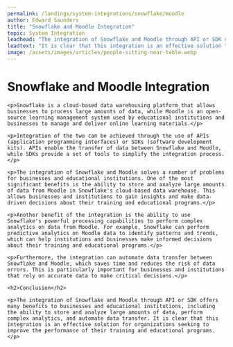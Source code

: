 ```yaml
---
permalink: /landings/system-integrations/snowflake/moodle
author: Edward Saunders
title: "Snowflake and Moodle Integration"
topic: System Integration
leadhead: "The integration of Snowflake and Moodle through API or SDK offers many benefits to businesses and educational institutions, including the ability to store and analyze large amounts of data, perform complex analytics, and automate data transfer"
leadtext: "It is clear that this integration is an effective solution for organizations seeking to improve the performance of their training and educational programs."
image: /assets/images/articles/people-sitting-near-table.webp
---
```

<div class="arttext">	<h1>Snowflake and Moodle Integration</h1>

	<p>Snowflake is a cloud-based data warehousing platform that allows businesses to process large amounts of data, while Moodle is an open-source learning management system used by educational institutions and businesses to manage and deliver online learning materials.</p>

	<p>Integration of the two can be achieved through the use of APIs (application programming interfaces) or SDKs (software development kits). APIs enable the transfer of data between Snowflake and Moodle, while SDKs provide a set of tools to simplify the integration process.</p>

	<p>The integration of Snowflake and Moodle solves a number of problems for businesses and educational institutions. One of the most significant benefits is the ability to store and analyze large amounts of data from Moodle in Snowflake's cloud-based data warehouse. This allows businesses and institutions to gain insights and make data-driven decisions about their training and educational programs.</p>

	<p>Another benefit of the integration is the ability to use Snowflake's powerful processing capabilities to perform complex analytics on data from Moodle. For example, Snowflake can perform predictive analytics on Moodle data to identify patterns and trends, which can help institutions and businesses make informed decisions about their training and educational programs.</p>

	<p>Furthermore, the integration can automate data transfer between Snowflake and Moodle, which saves time and reduces the risk of data errors. This is particularly important for businesses and institutions that rely on accurate data to make critical decisions.</p>

	<h2>Conclusion</h2>

	<p>The integration of Snowflake and Moodle through API or SDK offers many benefits to businesses and educational institutions, including the ability to store and analyze large amounts of data, perform complex analytics, and automate data transfer. It is clear that this integration is an effective solution for organizations seeking to improve the performance of their training and educational programs.</p>
	
</div>